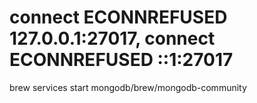 # connect ECONNREFUSED 127.0.0.1:27017, connect ECONNREFUSED ::1:27017
brew services start mongodb/brew/mongodb-community
